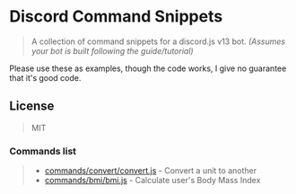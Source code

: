 # Discord Command Snippets

> A collection of command snippets for a discord.js v13 bot. *(Assumes your bot is built following the guide/tutorial)*

Please use these as examples, though the code works, I give no guarantee that it's good code.

## License

> MIT

### Commands list

> - [commands/convert/convert.js](https://github.com/Rexyislive/DiscordCommandSnippets/blob/067f33f43ebeb88015ecf84bde90a02beb69f449/commands/convert/convert.md)  - Convert a unit to another
> - [commands/bmi/bmi.js](https://github.com/Rexyislive/DiscordCommandSnippets/blob/067f33f43ebeb88015ecf84bde90a02beb69f449/commands/bmi/bmi.md) - Calculate user's Body Mass Index
